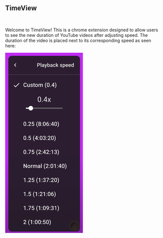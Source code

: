 ## TimeView

<br>

Welcome to TimeView! This is a chrome extension designed to allow users to see the new duration of YouTube videos after adjusting speed. The duration of the video is placed next to its corresponding speed as seen here:

<img src="images/demo.png" alt="demo image" width="250" >
